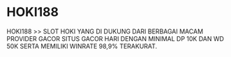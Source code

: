 # HOKI188
HOKI188 >> SLOT HOKI YANG DI DUKUNG DARI BERBAGAI MACAM PROVIDER GACOR SITUS GACOR HARI DENGAN MINIMAL DP 10K DAN WD 50K SERTA MEMILIKI WINRATE 98,9% TERAKURAT.

